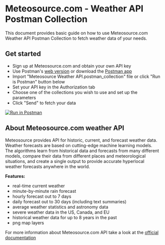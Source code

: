 # Meteosource.com - Weather API Postman Collection

This document provides basic guide on how to use Meteosource.com Weather API Postman Collection to fetch weather data of your needs.


## Get started

* Sign up at Meteosource.com and obtain your own API key
* Use Postman's [web version](https://www.postman.com/) or download the [Postman app](https://www.postman.com/downloads/)
* Import "Meteosource Weather API.postman_collection" file or click "Run is Postman" button below
* Set your API key in the Authorization tab
* Choose one of the collections you wish to use and set up the parameters
* Click "Send" to fetch your data

[![Run in Postman](https://run.pstmn.io/button.svg)](https://god.gw.postman.com/run-collection/:a4f2b217-64c1-45d4-8ea5-970f62dea81d)

## About Meteosource.com weather API

Meteosource provides API for historic, current, and forecast weather data. Weather forecasts are based on cutting-edge machine learning models. The algorithms learn from historical data and forecasts from many different models, compare their data from different places and meteorological situations, and create a single output to provide accurate hyperlocal weather forecasts anywhere in the world.

**Features:**

* real-time current weather
* minute-by-minute rain forecast
* hourly forecast out to 7 days
* daily forecast out to 30 days (including text summaries)
* average weather statistics and astronomy data
* severe weather data in the US, Canada, and EU
* historical weather data for up to 8 years in the past
* png map layers

For more information about Meteosource.com API take a look at the [official documentation](https://www.meteosource.com/documentation)